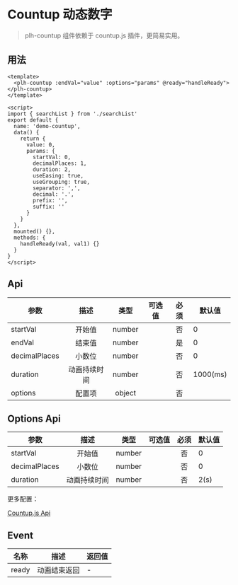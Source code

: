 # Countup 动态数字

> plh-countup 组件依赖于 countup.js 插件，更简易实用。

## 用法

<countup-base></countup-base>

```vue
<template>
  <plh-countup :endVal="value" :options="params" @ready="handleReady"></plh-countup>
</template>

<script>
import { searchList } from './searchList'
export default {
  name: 'demo-countup',
  data() {
    return {
      value: 0,
      params: {
        startVal: 0,
        decimalPlaces: 1,
        duration: 2,
        useEasing: true,
        useGrouping: true,
        separator: ',',
        decimal: '.',
        prefix: '',
        suffix: ''
      }
    }
  },
  mounted() {},
  methods: {
    handleReady(val, val1) {}
  }
}
</script>
```

## Api

| 参数          |     描述     |  类型  | 可选值 | 必须 | 默认值   |
| ------------- | :----------: | :----: | :----: | :--: | -------- |
| startVal      |    开始值    | number |        |  否  | 0        |
| endVal        |    结束值    | number |        |  是  | 0        |
| decimalPlaces |    小数位    | number |        |  否  | 0        |
| duration      | 动画持续时间 | number |        |  否  | 1000(ms) |
| options       |    配置项    | object |        |  否  |          |

## Options Api

| 参数          |     描述     |  类型  | 可选值 | 必须 | 默认值 |
| ------------- | :----------: | :----: | :----: | :--: | ------ |
| startVal      |    开始值    | number |        |  否  | 0      |
| decimalPlaces |    小数位    | number |        |  否  | 0      |
| duration      | 动画持续时间 | number |        |  否  | 2(s)   |

更多配置：

[Countup.js Api](https://www.npmjs.com/package/countup.js#usage)

## Event

| 名称  |     描述     | 返回值 |
| ----- | :----------: | ------ |
| ready | 动画结束返回 | -      |
